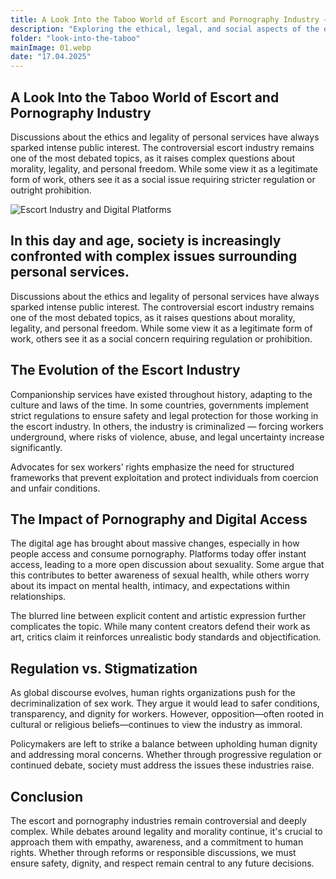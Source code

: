 ```yaml
---
title: A Look Into the Taboo World of Escort and Pornography Industry – Ethics, Law, and Society
description: "Exploring the ethical, legal, and social aspects of the escort and pornography industries. Discussing regulation, worker safety, and societal impact"
folder: "look-into-the-taboo"
mainImage: 01.webp
date: "17.04.2025"
---
```


## A Look Into the Taboo World of Escort and Pornography Industry

Discussions about the ethics and legality of personal services have always sparked intense public interest. The controversial escort industry remains one of the most debated topics, as it raises complex questions about morality, legality, and personal freedom. While some view it as a legitimate form of work, others see it as a social issue requiring stricter regulation or outright prohibition.

![Escort Industry and Digital Platforms](/assets/img/media/look-into-the-taboo/01.webp "Escort and Adult Content")

## In this day and age, society is increasingly confronted with complex issues surrounding personal services.

Discussions about the ethics and legality of personal services have always sparked intense public interest. The controversial escort industry remains one of the most debated topics, as it raises questions about morality, legality, and personal freedom. While some view it as a legitimate form of work, others see it as a social concern requiring regulation or prohibition.

## The Evolution of the Escort Industry

Companionship services have existed throughout history, adapting to the culture and laws of the time. In some countries, governments implement strict regulations to ensure safety and legal protection for those working in the escort industry. In others, the industry is criminalized — forcing workers underground, where risks of violence, abuse, and legal uncertainty increase significantly.

Advocates for sex workers’ rights emphasize the need for structured frameworks that prevent exploitation and protect individuals from coercion and unfair conditions.

## The Impact of Pornography and Digital Access

The digital age has brought about massive changes, especially in how people access and consume pornography. Platforms today offer instant access, leading to a more open discussion about sexuality. Some argue that this contributes to better awareness of sexual health, while others worry about its impact on mental health, intimacy, and expectations within relationships.

The blurred line between explicit content and artistic expression further complicates the topic. While many content creators defend their work as art, critics claim it reinforces unrealistic body standards and objectification.

## Regulation vs. Stigmatization

As global discourse evolves, human rights organizations push for the decriminalization of sex work. They argue it would lead to safer conditions, transparency, and dignity for workers. However, opposition—often rooted in cultural or religious beliefs—continues to view the industry as immoral.

Policymakers are left to strike a balance between upholding human dignity and addressing moral concerns. Whether through progressive regulation or continued debate, society must address the issues these industries raise.

## Conclusion

The escort and pornography industries remain controversial and deeply complex. While debates around legality and morality continue, it's crucial to approach them with empathy, awareness, and a commitment to human rights. Whether through reforms or responsible discussions, we must ensure safety, dignity, and respect remain central to any future decisions.
